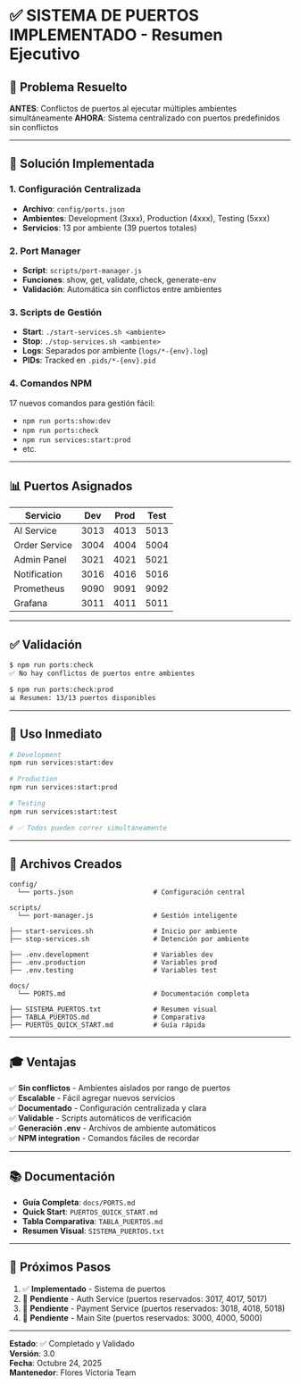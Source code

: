 # ✅ SISTEMA DE PUERTOS IMPLEMENTADO - Resumen Ejecutivo

## 🎯 Problema Resuelto

**ANTES**: Conflictos de puertos al ejecutar múltiples ambientes simultáneamente
**AHORA**: Sistema centralizado con puertos predefinidos sin conflictos

---

## 🔧 Solución Implementada

### 1. Configuración Centralizada
- **Archivo**: `config/ports.json`
- **Ambientes**: Development (3xxx), Production (4xxx), Testing (5xxx)
- **Servicios**: 13 por ambiente (39 puertos totales)

### 2. Port Manager
- **Script**: `scripts/port-manager.js`
- **Funciones**: show, get, validate, check, generate-env
- **Validación**: Automática sin conflictos entre ambientes

### 3. Scripts de Gestión
- **Start**: `./start-services.sh <ambiente>`
- **Stop**: `./stop-services.sh <ambiente>`
- **Logs**: Separados por ambiente (`logs/*-{env}.log`)
- **PIDs**: Tracked en `.pids/*-{env}.pid`

### 4. Comandos NPM
17 nuevos comandos para gestión fácil:
- `npm run ports:show:dev`
- `npm run ports:check`
- `npm run services:start:prod`
- etc.

---

## 📊 Puertos Asignados

| Servicio | Dev | Prod | Test |
|----------|-----|------|------|
| AI Service | 3013 | 4013 | 5013 |
| Order Service | 3004 | 4004 | 5004 |
| Admin Panel | 3021 | 4021 | 5021 |
| Notification | 3016 | 4016 | 5016 |
| Prometheus | 9090 | 9091 | 9092 |
| Grafana | 3011 | 4011 | 5011 |

---

## ✅ Validación

```bash
$ npm run ports:check
✅ No hay conflictos de puertos entre ambientes

$ npm run ports:check:prod
📊 Resumen: 13/13 puertos disponibles
```

---

## 🚀 Uso Inmediato

```bash
# Development
npm run services:start:dev

# Production
npm run services:start:prod

# Testing
npm run services:start:test

# ✅ Todos pueden correr simultáneamente
```

---

## 📁 Archivos Creados

```
config/
  └── ports.json                    # Configuración central

scripts/
  └── port-manager.js               # Gestión inteligente

├── start-services.sh               # Inicio por ambiente
├── stop-services.sh                # Detención por ambiente

├── .env.development                # Variables dev
├── .env.production                 # Variables prod
├── .env.testing                    # Variables test

docs/
  └── PORTS.md                      # Documentación completa

├── SISTEMA_PUERTOS.txt             # Resumen visual
├── TABLA_PUERTOS.md                # Comparativa
├── PUERTOS_QUICK_START.md          # Guía rápida
```

---

## 🎓 Ventajas

✅ **Sin conflictos** - Ambientes aislados por rango de puertos  
✅ **Escalable** - Fácil agregar nuevos servicios  
✅ **Documentado** - Configuración centralizada y clara  
✅ **Validable** - Scripts automáticos de verificación  
✅ **Generación .env** - Archivos de ambiente automáticos  
✅ **NPM integration** - Comandos fáciles de recordar  

---

## 📚 Documentación

- **Guía Completa**: `docs/PORTS.md`
- **Quick Start**: `PUERTOS_QUICK_START.md`
- **Tabla Comparativa**: `TABLA_PUERTOS.md`
- **Resumen Visual**: `SISTEMA_PUERTOS.txt`

---

## 🔮 Próximos Pasos

1. ✅ **Implementado** - Sistema de puertos
2. 📝 **Pendiente** - Auth Service (puertos reservados: 3017, 4017, 5017)
3. 📝 **Pendiente** - Payment Service (puertos reservados: 3018, 4018, 5018)
4. 📝 **Pendiente** - Main Site (puertos reservados: 3000, 4000, 5000)

---

**Estado**: ✅ Completado y Validado  
**Versión**: 3.0  
**Fecha**: Octubre 24, 2025  
**Mantenedor**: Flores Victoria Team
